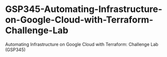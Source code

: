 # GSP345-Automating-Infrastructure-on-Google-Cloud-with-Terraform-Challenge-Lab
Automating Infrastructure on Google Cloud with Terraform: Challenge Lab (GSP345)
